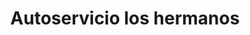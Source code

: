 ---
title: "Autoservicio los hermanos"
url: /puerto-rico/autoservicio-los-hermanos/
shop: supermercado
---